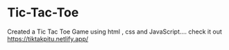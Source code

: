 # Tic-Tac-Toe
Created a Tic Tac Toe Game using html , css  and JavaScript....
check it out 
https://tiktakpitu.netlify.app/
